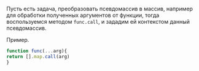 Пусть есть задача, преобразовать псевдомассив в массив, например для обработки полученных аргументов от функции, тогда воспользуемся методом `func.call`, и зададим ей контекстом данный псевдомассив. 

Пример.

```js
function func(...arg){
return [].map.call(arg)
}
```